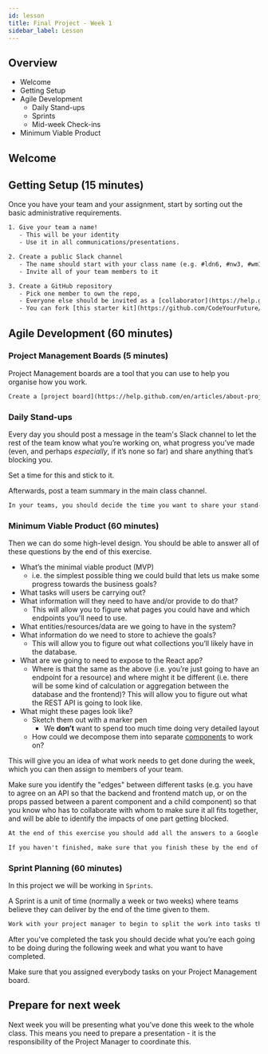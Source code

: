```yaml
---
id: lesson
title: Final Project - Week 1
sidebar_label: Lesson
---
```


## Overview

- Welcome
- Getting Setup
- Agile Development
  - Daily Stand-ups
  - Sprints
  - Mid-week Check-ins
- Minimum Viable Product

## Welcome

## Getting Setup (15 minutes)

Once you have your team and your assignment, start by sorting out the basic administrative requirements.

```txt
1. Give your team a name!
   - This will be your identity
   - Use it in all communications/presentations.
```

```txt
2. Create a public Slack channel
   - The name should start with your class name (e.g. #ldn6, #nw3, #wm1...)
   - Invite all of your team members to it
```

```txt
3. Create a GitHub repository
   - Pick one member to own the repo,
   - Everyone else should be invited as a [collaborator](https://help.github.com/en/articles/inviting-collaborators-to-a-personal-repository))
   - You can fork [this starter kit](https://github.com/CodeYourFuture/cyf-final-project-starter-kit) for a basic React/Express/MongoDB app
```

## Agile Development (60 minutes)

### Project Management Boards (5 minutes)

Project Management boards are a tool that you can use to help you organise how you work.

```txt
Create a [project board](https://help.github.com/en/articles/about-project-boards) in the repo for your tasks and stories
```

### Daily Stand-ups

Every day you should post a message in the team's Slack channel to let the rest of the team know what you’re working on, what progress you’ve made (even, and perhaps _especially_, if it’s none so far) and share anything that’s blocking you.

Set a time for this and stick to it.

Afterwards, post a team summary in the main class channel.

```txt
In your teams, you should decide the time you want to share your stand-up message and who is responsible for sharing them with the wider team.
```

### Minimum Viable Product (60 minutes)

Then we can do some high-level design. You should be able to answer all of these questions by the end of this exercise.

- What’s the minimal viable product (MVP)
  - i.e. the simplest possible thing we could build that lets us make some progress towards the business goals?
- What tasks will users be carrying out?
- What information will they need to have and/or provide to do that?
  - This will allow you to figure what pages you could have and which endpoints you'll need to use.
- What entities/resources/data are we going to have in the system?
- What information do we need to store to achieve the goals?
  - This will allow you to figure out what collections you’ll likely have in the database.
- What are we going to need to expose to the React app?
  - Where is that the same as the above (i.e. you’re just going to have an endpoint for a resource) and where might it be different (i.e. there will be some kind of calculation or aggregation between the database and the frontend)? This will allow you to figure out what the REST API is going to look like.
- What might these pages look like?
  - Sketch them out with a marker pen
    - We **don’t** want to spend too much time doing very detailed layout
  - How could we decompose them into separate [components](https://codeyourfuture.github.io/syllabus-master/react/week-19/lesson.html#what-is-a-component) to work on?

This will give you an idea of what work needs to get done during the week, which you can then assign to members of your team.

Make sure you identify the "edges" between different tasks (e.g. you have to agree on an API so that the backend and frontend match up, or on the props passed between a parent component and a child component) so that you know who has to collaborate with whom to make sure it all fits together, and will be able to identify the impacts of one part getting blocked.

```txt
At the end of this exercise you should add all the answers to a Google Doc and share with the rest of the class.

If you haven't finished, make sure that you finish these by the end of the week.
```

### Sprint Planning (60 minutes)

In this project we will be working in `Sprints`.

A Sprint is a unit of time (normally a week or two weeks) where teams believe they can deliver by the end of the time given to them.

```txt
Work with your project manager to begin to split the work into tasks that each person in the team can work on. These tasks should be as small as possible.
```

After you've completed the task you should decide what you’re each going to be doing during the following week and what you want to have completed.

Make sure that you assigned everybody tasks on your Project Management board.

## Prepare for next week

Next week you will be presenting what you've done this week to the whole class. This means you need to prepare a presentation - it is the responsibility of the Project Manager to coordinate this.
